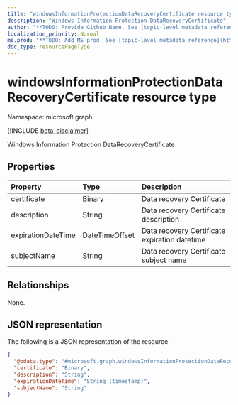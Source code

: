 ```yaml
---
title: "windowsInformationProtectionDataRecoveryCertificate resource type"
description: "Windows Information Protection DataRecoveryCertificate"
author: "**TODO: Provide Github Name. See [topic-level metadata reference](https://msgo.azurewebsites.net/add/document/guidelines/metadata.html#topic-level-metadata)**"
localization_priority: Normal
ms.prod: "**TODO: Add MS prod. See [topic-level metadata reference](https://msgo.azurewebsites.net/add/document/guidelines/metadata.html#topic-level-metadata)**"
doc_type: resourcePageType
---
```


# windowsInformationProtectionDataRecoveryCertificate resource type

Namespace: microsoft.graph

[!INCLUDE [beta-disclaimer](../../includes/beta-disclaimer.md)]

Windows Information Protection DataRecoveryCertificate

## Properties
|Property|Type|Description|
|:---|:---|:---|
|certificate|Binary|Data recovery Certificate|
|description|String|Data recovery Certificate description|
|expirationDateTime|DateTimeOffset|Data recovery Certificate expiration datetime|
|subjectName|String|Data recovery Certificate subject name|

## Relationships
None.

## JSON representation
The following is a JSON representation of the resource.
<!-- {
  "blockType": "resource",
  "@odata.type": "microsoft.graph.windowsInformationProtectionDataRecoveryCertificate"
}
-->
``` json
{
  "@odata.type": "#microsoft.graph.windowsInformationProtectionDataRecoveryCertificate",
  "certificate": "Binary",
  "description": "String",
  "expirationDateTime": "String (timestamp)",
  "subjectName": "String"
}
```

